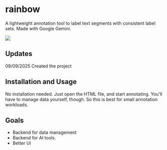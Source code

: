 # rainbow
A lightweight annotation tool to label text segments with consistent label sets.
Made with Google Gemini.

![](https://github.com/jmilbauer/rainbow/example.gif)

## Updates

09/09/2025      Created the project

## Installation and Usage

No installation needed. Just open the HTML file, and start annotating.
You'll have to manage data yourself, though.
So this is best for small annotation workloads.

## Goals

- Backend for data management
- Backend for AI tools.
- Better UI